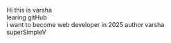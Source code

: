 Hi this is varsha 
<br>
learing gitHub
<br>
i want to become web developer in 2025
author varsha
<br>
superSimpleV